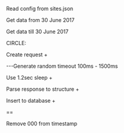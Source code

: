 Read config from sites.json

Get data from 30 June 2017

Get data till 30 June 2017

CIRCLE:

Create request +

---Generate random timeout 100ms - 1500ms

Use 1.2sec sleep +

Parse response to structure +

Insert to database +

==

Remove 000 from timestamp
